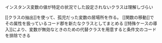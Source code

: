 インスタンス変数の値が特定の状況でした設定されないクラスは理解しづらい

[[クラスの抽出]]を使って、孤児だった変数の居場所を作る。
[[関数の移動]]でその属性を扱っているコード郡を新たなクラスとしてまとめる
[[特殊ケースの導入]]により、変数が無効なときのための代替クラスを用意すると条件文のコードを排除できる

